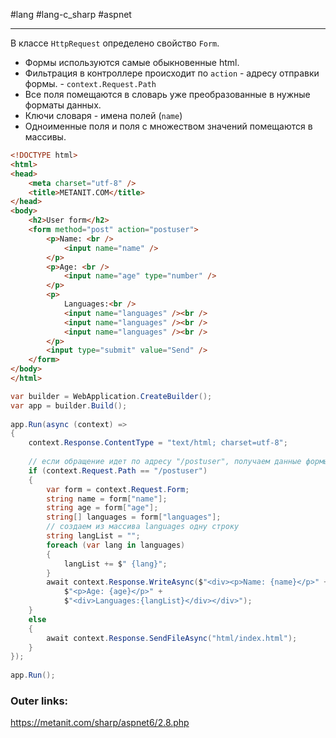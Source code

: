 #lang #lang-c_sharp #aspnet

---
В классе `HttpRequest` определено свойство `Form`.
- Формы используются самые обыкновенные html.
- Фильтрация в контроллере происходит по `action` - адресу отправки формы. - `context.Request.Path`
- Все поля помещаются в словарь уже преобразованные в нужные форматы данных.
- Ключи словаря - имена полей (`name`)
- Одноименные поля и поля с множеством значений помещаются в массивы.

```html
<!DOCTYPE html>
<html>
<head>
    <meta charset="utf-8" />
    <title>METANIT.COM</title>
</head>
<body>
    <h2>User form</h2>
    <form method="post" action="postuser">
        <p>Name: <br />
            <input name="name" />
        </p>
        <p>Age: <br />
            <input name="age" type="number" />
        </p>
        <p>
            Languages:<br />
            <input name="languages" /><br />
            <input name="languages" /><br />
            <input name="languages" /><br />
        </p>
        <input type="submit" value="Send" />
    </form>
</body>
</html>
```

```csharp
var builder = WebApplication.CreateBuilder();
var app = builder.Build();
 
app.Run(async (context) =>
{
    context.Response.ContentType = "text/html; charset=utf-8";
 
    // если обращение идет по адресу "/postuser", получаем данные формы
    if (context.Request.Path == "/postuser")
    {
        var form = context.Request.Form;
        string name = form["name"];
        string age = form["age"];
        string[] languages = form["languages"];
        // создаем из массива languages одну строку
        string langList = "";
        foreach (var lang in languages)
        {
            langList += $" {lang}";
        }
        await context.Response.WriteAsync($"<div><p>Name: {name}</p>" +
            $"<p>Age: {age}</p>" +
            $"<div>Languages:{langList}</div></div>");
    }
    else
    {
        await context.Response.SendFileAsync("html/index.html");
    }
});
 
app.Run();
```


### Outer links:
https://metanit.com/sharp/aspnet6/2.8.php